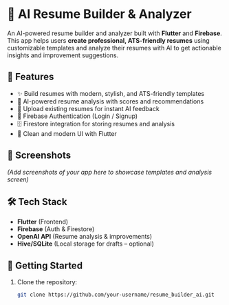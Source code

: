# 📄 AI Resume Builder & Analyzer

An AI-powered resume builder and analyzer built with **Flutter** and **Firebase**.  
This app helps users **create professional, ATS-friendly resumes** using customizable templates and analyze their resumes with AI to get actionable insights and improvement suggestions.

## 🚀 Features
- ✨ Build resumes with modern, stylish, and ATS-friendly templates  
- 🤖 AI-powered resume analysis with scores and recommendations  
- 📂 Upload existing resumes for instant AI feedback  
- 🔐 Firebase Authentication (Login / Signup)  
- 🗄️ Firestore integration for storing resumes and analysis  
- 🎨 Clean and modern UI with Flutter  

## 📸 Screenshots
*(Add screenshots of your app here to showcase templates and analysis screen)*  

## 🛠️ Tech Stack
- **Flutter** (Frontend)  
- **Firebase** (Auth & Firestore)  
- **OpenAI API** (Resume analysis & improvements)  
- **Hive/SQLite** (Local storage for drafts – optional)  

## 🔧 Getting Started
1. Clone the repository:
   ```bash
   git clone https://github.com/your-username/resume_builder_ai.git
